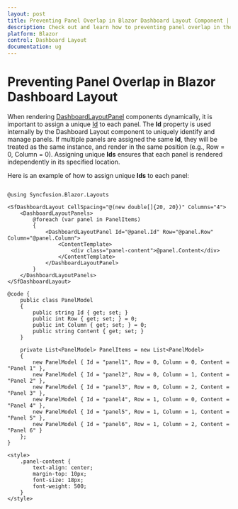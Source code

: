```yaml
---
layout: post
title: Preventing Panel Overlap in Blazor Dashboard Layout Component | Syncfusion
description: Check out and learn how to preventing panel overlap in the Syncfusion Blazor Dashboard Layout component.
platform: Blazor
control: Dashboard Layout
documentation: ug
---
```


# Preventing Panel Overlap in Blazor Dashboard Layout

When rendering [DashboardLayoutPanel](https://help.syncfusion.com/cr/blazor/Syncfusion.Blazor.Layouts.DashboardLayoutPanel.html) components dynamically, it is important to assign a unique [Id](https://help.syncfusion.com/cr/blazor/Syncfusion.Blazor.Layouts.DashboardLayoutPanel.html#Syncfusion_Blazor_Layouts_DashboardLayoutPanel_Id) to each panel. The **Id** property is used internally by the Dashboard Layout component to uniquely identify and manage panels. If multiple panels are assigned the same **Id**, they will be treated as the same instance, and render in the same position (e.g., Row = 0, Column = 0). Assigning unique **Ids** ensures that each panel is rendered independently in its specified location.

Here is an example of how to assign unique **Ids** to each panel:

```cshtml

@using Syncfusion.Blazor.Layouts

<SfDashboardLayout CellSpacing="@(new double[]{20, 20})" Columns="4">
    <DashboardLayoutPanels>
        @foreach (var panel in PanelItems)
        {
            <DashboardLayoutPanel Id="@panel.Id" Row="@panel.Row" Column="@panel.Column">
                <ContentTemplate>
                    <div class="panel-content">@panel.Content</div>
                </ContentTemplate>
            </DashboardLayoutPanel>
        }
    </DashboardLayoutPanels>
</SfDashboardLayout>

@code {
    public class PanelModel
    {
        public string Id { get; set; }
        public int Row { get; set; } = 0;
        public int Column { get; set; } = 0;
        public string Content { get; set; }
    }

    private List<PanelModel> PanelItems = new List<PanelModel>
    {
        new PanelModel { Id = "panel1", Row = 0, Column = 0, Content = "Panel 1" },
        new PanelModel { Id = "panel2", Row = 0, Column = 1, Content = "Panel 2" },
        new PanelModel { Id = "panel3", Row = 0, Column = 2, Content = "Panel 3" },
        new PanelModel { Id = "panel4", Row = 1, Column = 0, Content = "Panel 4" },
        new PanelModel { Id = "panel5", Row = 1, Column = 1, Content = "Panel 5" },
        new PanelModel { Id = "panel6", Row = 1, Column = 2, Content = "Panel 6" }
    };
}

<style>
    .panel-content {
        text-align: center;
        margin-top: 10px;
        font-size: 18px;
        font-weight: 500;
    }
</style>

```

